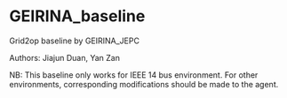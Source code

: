 # GEIRINA_baseline

Grid2op baseline by GEIRINA_JEPC

Authors: Jiajun Duan, Yan Zan

NB: This baseline only works for IEEE 14 bus environment. For other environments, corresponding modifications should be made to the agent.
